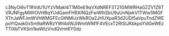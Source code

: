 c3NyOi8vT1RVdU1UYzVMakl4T1M0eE9qVXdNREF3T21GMWRHaGZZV1Z6TVRJNFgyMWtOVHBqYUdGamFHRXlNQzFwWlhSbU9uUnNjekV1TWw5MGFXTnJaWFJmWVhWMGFEcGtNMlJzWkROa2JHUXpaR3d2UDI5aVpuTndZWEpoYlQxak0xSm9aRWRzYWt4dWJIWmtWM1F4VEcxT2RtSlJKbkpsYldGeWEzTTlXbTVKSm1keWIzVndQVmt6Y0dz
